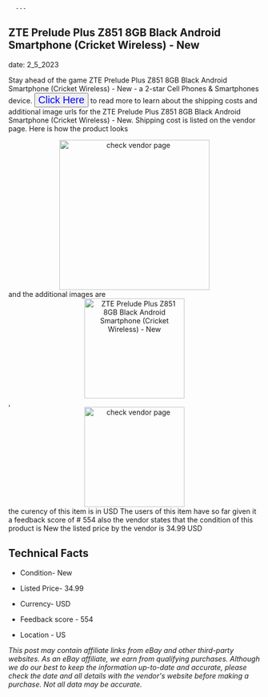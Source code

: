  
      ---
      

 ## ZTE Prelude Plus Z851 8GB Black Android Smartphone (Cricket Wireless) - New 

 

      

date: 2_5_2023
     

     
      

Stay ahead of the game ZTE Prelude Plus Z851 8GB Black Android Smartphone (Cricket Wireless) - New - a 2-star Cell Phones & Smartphones device. <button style="font-size:20px;color:blue" onclick="window.location.href = 'https://www.ebay.com/itm/353671191359?hash=item5258721b3f%3Ag%3Aee8AAOSwcU9hPo6u&mkevt=1&mkcid=1&mkrid=711-53200-19255-0&campid=%253CePNCampaignId%253E&customid=%253CreferenceId%253E&toolid=10049'">Click Here</button> to read more to learn about the shipping costs and additional image urls for the ZTE Prelude Plus Z851 8GB Black Android Smartphone (Cricket Wireless) - New. Shipping cost is listed on the vendor page. Here is how the product looks <div style="text-align:center;"><img onclick="window.location.href = 'https://www.ebay.com/itm/353671191359?hash=item5258721b3f%3Ag%3Aee8AAOSwcU9hPo6u&mkevt=1&mkcid=1&mkrid=711-53200-19255-0&campid=%253CePNCampaignId%253E&customid=%253CreferenceId%253E&toolid=10049';" src="https://i.ebayimg.com/thumbs/images/g/ee8AAOSwcU9hPo6u/s-l225.jpg" alt="check vendor page" style="width:300px; height:auto;object-fit:contain;" /></div> and the additional images are <div style="text-align:center;"><img onclick="window.location.href = '$https://www.ebay.com/itm/353671191359?hash=item5258721b3f%3Ag%3Aee8AAOSwcU9hPo6u&mkevt=1&mkcid=1&mkrid=711-53200-19255-0&campid=%253CePNCampaignId%253E&customid=%253CreferenceId%253E&toolid=10049';" src="https://i.ebayimg.com/images/g/ee8AAOSwcU9hPo6u/s-l1600.jpg" alt="ZTE Prelude Plus Z851 8GB Black Android Smartphone (Cricket Wireless) - New" style="width:200px; height:auto;object-fit:contain;" /></div>,<div style="text-align:center;"><img onclick="window.location.href = '$https://www.ebay.com/itm/353671191359?hash=item5258721b3f%3Ag%3Aee8AAOSwcU9hPo6u&mkevt=1&mkcid=1&mkrid=711-53200-19255-0&campid=%253CePNCampaignId%253E&customid=%253CreferenceId%253E&toolid=10049';" src="" alt="check vendor page" style="width:200px; height:auto;object-fit:contain;"/></div> the curency of this item is in USD The users of this item have so far given it a feedback score of # 554 also the vendor states that the condition of this product is New the listed price by the vendor is  34.99 USD


      
      

 ## Technical Facts 



      
      

 - Condition- New 


      

 - Listed Price- 34.99 


      

 - Currency- USD 


      

 - Feedback score - 554 


      

 - Location - US 


      
      

*_This post may contain affiliate links from eBay and other third-party websites. As an eBay affiliate, we earn from qualifying purchases. Although we do our best to keep the information up-to-date and accurate, please check the date and all details with the vendor's website before making a purchase. Not all data may be accurate._*



      
      